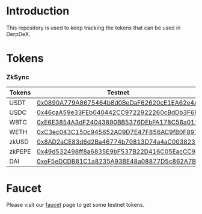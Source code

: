 # Introduction

This repository is used to keep tracking the tokens that can be used in DerpDeX.

# Tokens

### ZkSync

| Tokens | Testnet | Mainnet |
|--------|---------|---------|
| USDT   | [0x0890A779A8675464b8d0BeDaF62620cE1EA62e4A](https://goerli.explorer.zksync.io/address/0x0890A779A8675464b8d0BeDaF62620cE1EA62e4A) | [0x493257fD37EDB34451f62EDf8D2a0C418852bA4C](https://explorer.zksync.io/address/0x493257fD37EDB34451f62EDf8D2a0C418852bA4C) |
| USDC   | [0x46caA59e33FEb040442CC9722922260cBdDb3F6F](https://goerli.explorer.zksync.io/address/0x46caA59e33FEb040442CC9722922260cBdDb3F6F) | [0x3355df6D4c9C3035724Fd0e3914dE96A5a83aaf4](https://explorer.zksync.io/address/0x3355df6D4c9C3035724Fd0e3914dE96A5a83aaf4) |
| WBTC   | [0xE6E3854A3dF24043890BB5376DEbFA178C56a011](https://goerli.explorer.zksync.io/address/0xE6E3854A3dF24043890BB5376DEbFA178C56a011) | [0xBBeB516fb02a01611cBBE0453Fe3c580D7281011](https://explorer.zksync.io/address/0xBBeB516fb02a01611cBBE0453Fe3c580D7281011) |
| WETH   | [0xC3ec043C150c945652A09D7E47F856AC9fB0F893](https://goerli.explorer.zksync.io/address/0xC3ec043C150c945652A09D7E47F856AC9fB0F893) | [0x5aea5775959fbc2557cc8789bc1bf90a239d9a91](https://explorer.zksync.io/address/0x5aea5775959fbc2557cc8789bc1bf90a239d9a91) |
| zkUSD  | [0x8AD2aCE83d6d2Ba46774b70813D74a4aC0038237](https://goerli.explorer.zksync.io/address/0x8AD2aCE83d6d2Ba46774b70813D74a4aC0038237) |  |
| zkPEPE | [0x49d532498ff8a6835E9bF537B22D416C05EacCC9](https://goerli.explorer.zksync.io/address/0x49d532498ff8a6835E9bF537B22D416C05EacCC9) |  |
| DAI    | [0xeF5eDCDB81C1a8235A93BE48a08877D5c862A7Bc](https://goerli.explorer.zksync.io/address/0xeF5eDCDB81C1a8235A93BE48a08877D5c862A7Bc) |  |

# Faucet

Please visit our [faucet](https://faucet.derpdex.com/) page to get some testnet tokens. 
